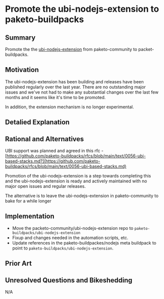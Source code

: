 # Promote the ubi-nodejs-extension to paketo-buildpacks

## Summary

Promote the the [ubi-nodejs-extension](https://github.com/paketo-community/ubi-nodejs-extension)
from paketo-community to packet-buildpacks.

## Motivation 

The ubi-nodejs-extension has been building and releases have been published regularly over the
last year. There are no outstanding major issues and we've not had to make any substantial
changes over the last few months and it seems like it's time to be promoted.

In addition, the extension mechanism is no longer experimental.

## Detalied Explanation

## Rational and Alternatives

UBI support was planned and agreed in this rfc -
[https://github.com/paketo-buildpacks/rfcs/blob/main/text/0056-ubi-based-stacks.md?](https://github.com/paketo-buildpacks/rfcs/blob/main/text/0056-ubi-based-stacks.md) 

Promotion of the ubi-nodejs-extension is a step towards completing this and the ubi-nodejs-extension
is ready and actively maintained with no major open issues and regular releases.

The alternative is to leave the ubi-nodejs-extension in paketo-community to bake for a while longer

## Implementation

* Move the packeto-community/ubi-nodejs-extension repo to `paketo-buildpacks/ubi-nodejs-extension`
* Fixup and changes needed in the automation scripts, etc.
* Update references in the paketo-buildpackes/nodejs meta buildpack to point to
  `paketo-buildpacks/ubi-nodejs-extension`. 

## Prior Art

## Unresolved Questions and Bikeshedding

N/A


